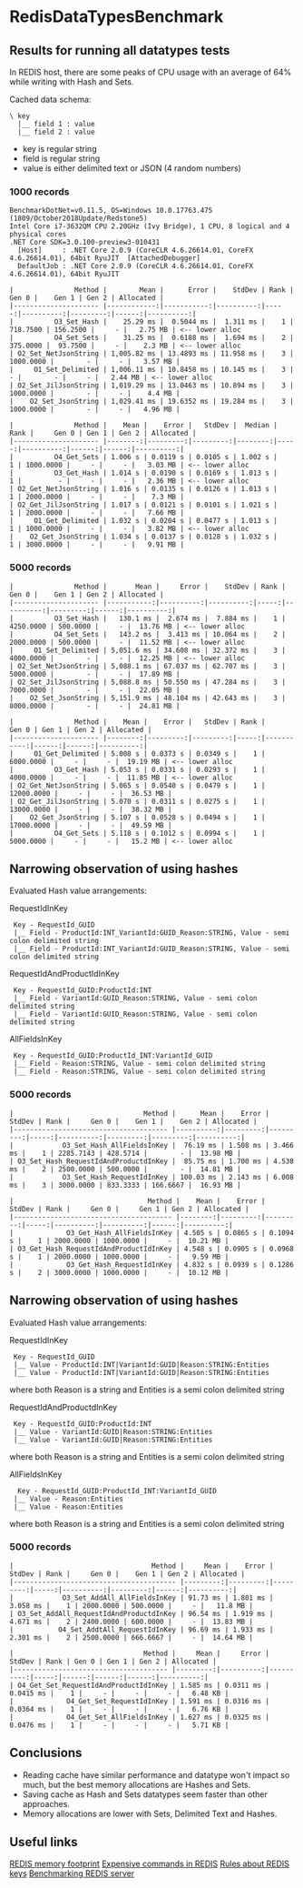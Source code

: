 # RedisDataTypesBenchmark

## Results for running all datatypes tests

In REDIS host, there are some peaks of CPU usage with an average of 64% while writing with Hash and Sets.

Cached data schema:

```
\ key
  |__ field 1 : value 
  |__ field 2 : value
```
- key is regular string
- field is regular string
- value is either delimited text or JSON (4 random numbers)

### 1000 records

```
BenchmarkDotNet=v0.11.5, OS=Windows 10.0.17763.475 (1809/October2018Update/Redstone5)
Intel Core i7-3632QM CPU 2.20GHz (Ivy Bridge), 1 CPU, 8 logical and 4 physical cores
.NET Core SDK=3.0.100-preview3-010431
  [Host]     : .NET Core 2.0.9 (CoreCLR 4.6.26614.01, CoreFX 4.6.26614.01), 64bit RyuJIT  [AttachedDebugger]
  DefaultJob : .NET Core 2.0.9 (CoreCLR 4.6.26614.01, CoreFX 4.6.26614.01), 64bit RyuJIT

|               Method |        Mean |      Error |    StdDev | Rank |     Gen 0 |    Gen 1 | Gen 2 | Allocated |
|--------------------- |------------:|-----------:|----------:|-----:|----------:|---------:|------:|----------:|
|          O3_Set_Hash |    25.29 ms |  0.5044 ms |  1.311 ms |    1 |  718.7500 | 156.2500 |     - |   2.75 MB | <-- lower alloc
|          O4_Set_Sets |    31.25 ms |  0.6188 ms |  1.694 ms |    2 |  375.0000 |  93.7500 |     - |    2.3 MB | <-- lower alloc
| O2_Set_NetJsonString | 1,005.82 ms | 13.4893 ms | 11.958 ms |    3 | 1000.0000 |        - |     - |   3.57 MB |
|     O1_Set_Delimited | 1,006.11 ms | 10.8458 ms | 10.145 ms |    3 |         - |        - |     - |   2.44 MB | <-- lower alloc
| O2_Set_JilJsonString | 1,019.29 ms | 13.0463 ms | 10.894 ms |    3 | 1000.0000 |        - |     - |    4.4 MB |
|    O2_Set_JsonString | 1,029.41 ms | 19.6352 ms | 19.284 ms |    3 | 1000.0000 |        - |     - |   4.96 MB |

|               Method |    Mean |    Error |   StdDev |  Median | Rank |     Gen 0 | Gen 1 | Gen 2 | Allocated |
|--------------------- |--------:|---------:|---------:|--------:|-----:|----------:|------:|------:|----------:|
|          O4_Get_Sets | 1.006 s | 0.0119 s | 0.0105 s | 1.002 s |    1 | 1000.0000 |     - |     - |   3.03 MB | <-- lower alloc
|          O3_Get_Hash | 1.014 s | 0.0190 s | 0.0169 s | 1.013 s |    1 |         - |     - |     - |   2.36 MB | <-- lower alloc
| O2_Get_NetJsonString | 1.016 s | 0.0135 s | 0.0126 s | 1.013 s |    1 | 2000.0000 |     - |     - |    7.3 MB |
| O2_Get_JilJsonString | 1.017 s | 0.0121 s | 0.0101 s | 1.021 s |    1 | 2000.0000 |     - |     - |   7.66 MB |
|     O1_Get_Delimited | 1.032 s | 0.0204 s | 0.0477 s | 1.013 s |    1 | 1000.0000 |     - |     - |   3.82 MB | <-- lower alloc
|    O2_Get_JsonString | 1.034 s | 0.0137 s | 0.0128 s | 1.032 s |    1 | 3000.0000 |     - |     - |   9.91 MB |
```

### 5000 records

```
|               Method |       Mean |     Error |    StdDev | Rank |     Gen 0 |    Gen 1 | Gen 2 | Allocated |
|--------------------- |-----------:|----------:|----------:|-----:|----------:|---------:|------:|----------:|
|          O3_Set_Hash |   130.1 ms |  2.674 ms |  7.884 ms |    1 | 4250.0000 | 500.0000 |     - |  13.76 MB | <-- lower alloc
|          O4_Set_Sets |   143.2 ms |  3.413 ms | 10.064 ms |    2 | 2000.0000 | 500.0000 |     - |  11.52 MB | <-- lower alloc
|     O1_Set_Delimited | 5,051.6 ms | 34.608 ms | 32.372 ms |    3 | 4000.0000 |        - |     - |  12.25 MB | <-- lower alloc
| O2_Set_NetJsonString | 5,088.1 ms | 67.037 ms | 62.707 ms |    3 | 5000.0000 |        - |     - |  17.89 MB |
| O2_Set_JilJsonString | 5,088.8 ms | 50.550 ms | 47.284 ms |    3 | 7000.0000 |        - |     - |  22.05 MB |
|    O2_Set_JsonString | 5,151.9 ms | 48.104 ms | 42.643 ms |    3 | 8000.0000 |        - |     - |  24.81 MB |

|               Method |    Mean |    Error |   StdDev | Rank |      Gen 0 | Gen 1 | Gen 2 | Allocated |
|--------------------- |--------:|---------:|---------:|-----:|-----------:|------:|------:|----------:|
|     O1_Get_Delimited | 5.008 s | 0.0373 s | 0.0349 s |    1 |  6000.0000 |     - |     - |  19.19 MB | <-- lower alloc
|          O3_Get_Hash | 5.053 s | 0.0331 s | 0.0293 s |    1 |  4000.0000 |     - |     - |  11.85 MB | <-- lower alloc
| O2_Get_NetJsonString | 5.065 s | 0.0540 s | 0.0479 s |    1 | 12000.0000 |     - |     - |  36.53 MB |
| O2_Get_JilJsonString | 5.070 s | 0.0311 s | 0.0275 s |    1 | 13000.0000 |     - |     - |  38.32 MB |
|    O2_Get_JsonString | 5.107 s | 0.0528 s | 0.0494 s |    1 | 17000.0000 |     - |     - |  49.59 MB |
|          O4_Get_Sets | 5.118 s | 0.1012 s | 0.0994 s |    1 |  5000.0000 |     - |     - |   15.2 MB | <-- lower alloc
```

## Narrowing observation of using hashes

Evaluated Hash value arrangements:

RequestIdInKey
```
 Key - RequestId_GUID
 |__ Field - ProductId:INT_VariantId:GUID_Reason:STRING, Value - semi colon delimited string
 |__ Field - ProductId:INT_VariantId:GUID_Reason:STRING, Value - semi colon delimited string
```

RequestIdAndProductIdInKey
```
 Key - RequestId_GUID:ProductId:INT
 |__ Field - VariantId:GUID_Reason:STRING, Value - semi colon delimited string
 |__ Field - VariantId:GUID_Reason:STRING, Value - semi colon delimited string
```
AllFieldsInKey
```
 Key - RequestId_GUID:ProductId_INT:VariantId_GUID
 |__ Field - Reason:STRING, Value - semi colon delimited string
 |__ Field - Reason:STRING, Value - semi colon delimited string
```

### 5000 records

```
|                                Method |      Mean |    Error |   StdDev | Rank |     Gen 0 |    Gen 1 |    Gen 2 | Allocated |
|-------------------------------------- |----------:|---------:|---------:|-----:|----------:|---------:|---------:|----------:|
|            O3_Set_Hash_AllFieldsInKey |  76.19 ms | 1.508 ms | 3.466 ms |    1 | 2285.7143 | 428.5714 |        - |  13.98 MB |
| O3_Set_Hash_RequestIdAndProductdInKey |  85.75 ms | 1.700 ms | 4.538 ms |    2 | 2500.0000 | 500.0000 |        - |  14.81 MB |
|            O3_Set_Hash_RequestIdInKey | 100.03 ms | 2.143 ms | 6.008 ms |    3 | 3000.0000 | 833.3333 | 166.6667 |  16.93 MB |

|                                 Method |    Mean |    Error |   StdDev | Rank |     Gen 0 |     Gen 1 | Gen 2 | Allocated |
|--------------------------------------- |--------:|---------:|---------:|-----:|----------:|----------:|------:|----------:|
|             O3_Get_Hash_AllFieldsInKey | 4.505 s | 0.0865 s | 0.1094 s |    1 | 2000.0000 | 1000.0000 |     - |  10.21 MB |
| O3_Get_Hash_RequestIdAndProductIdInKey | 4.548 s | 0.0905 s | 0.0968 s |    1 | 2000.0000 | 1000.0000 |     - |   9.59 MB |
|             O3_Get_Hash_RequestIdInKey | 4.832 s | 0.0939 s | 0.1286 s |    2 | 3000.0000 | 1000.0000 |     - |  10.12 MB |
```

## Narrowing observation of using hashes

Evaluated Hash value arrangements:

RequestIdInKey
```
 Key - RequestId_GUID
 |__ Value - ProductId:INT|VariantId:GUID|Reason:STRING:Entities
 |__ Value - ProductId:INT|VariantId:GUID|Reason:STRING:Entities
```
where both Reason is a string and Entities is a semi colon delimited string
 

RequestIdAndProductdInKey
```
 Key - RequestId_GUID:ProductId:INT
 |__ Value - VariantId:GUID|Reason:STRING:Entities
 |__ Value - VariantId:GUID|Reason:STRING:Entities
```
where both Reason is a string and Entities is a semi colon delimited string


AllFieldsInKey
```
  Key - RequestId_GUID:ProductId_INT:VariantId_GUID
 |__ Value - Reason:Entities
 |__ Value - Reason:Entities
```
where both Reason is a string and Entities is a semi colon delimited string

### 5000 records

```
|                                  Method |     Mean |    Error |   StdDev | Rank |     Gen 0 |    Gen 1 | Gen 2 | Allocated |
|---------------------------------------- |---------:|---------:|---------:|-----:|----------:|---------:|------:|----------:|
|            O3_Set_AddAll_AllFieldsInKey | 91.73 ms | 1.801 ms | 3.058 ms |    1 | 2000.0000 | 500.0000 |     - |   11.8 MB |
| O3_Set_AddAll_RequestIdAndProductdInKey | 96.54 ms | 1.919 ms | 4.671 ms |    2 | 2400.0000 | 600.0000 |     - |  13.83 MB |
|           O4_Set_AddtAll_RequestIdInKey | 96.69 ms | 1.933 ms | 2.301 ms |    2 | 2500.0000 | 666.6667 |     - |  14.64 MB |

|                                Method |     Mean |     Error |    StdDev | Rank | Gen 0 | Gen 1 | Gen 2 | Allocated |
|-------------------------------------- |---------:|----------:|----------:|-----:|------:|------:|------:|----------:|
| O4_Get_Set_RequestIdAndProductIdInKey | 1.585 ms | 0.0311 ms | 0.0415 ms |    1 |     - |     - |     - |   6.48 KB |
|             O4_Get_Set_RequestIdInKey | 1.591 ms | 0.0316 ms | 0.0364 ms |    1 |     - |     - |     - |   6.76 KB |
|             O4_Get_Set_AllFieldsInKey | 1.627 ms | 0.0325 ms | 0.0476 ms |    1 |     - |     - |     - |   5.71 KB |
```

## Conclusions

- Reading cache have similar performance and datatype won't impact so much, but the best memory allocations are Hashes and Sets.
- Saving cache as Hash and Sets datatypes seem faster than other approaches. 
- Memory allocations are lower with Sets, Delimited Text and Hashes.

## Useful links
[REDIS memory footprint](https://redis.io/topics/faq)
[Expensive commands in REDIS](https://docs.microsoft.com/en-us/azure/azure-cache-for-redis/cache-how-to-troubleshoot#expensive-commands)
[Rules about REDIS keys](https://redis.io/topics/data-types-intro)
[Benchmarking REDIS server](https://redis.io/topics/benchmarks)
